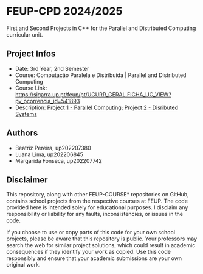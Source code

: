 # FEUP-CPD 2024/2025
First and Second Projects in C++ for the Parallel and Distributed Computing curricular unit.

## Project Infos

- Date: 3rd Year, 2nd Semester
- Course: Computação Paralela e Distribuída | Parallel and Distributed Computing
- Course Link: https://sigarra.up.pt/feup/pt/UCURR_GERAL.FICHA_UC_VIEW?pv_ocorrencia_id=541893
- Description: [Project 1 - Parallel Computing](/assign1/CPD_lab1.pdf); [Project 2 - Disributed Systems](/assign2/CPD_lab2.pdf)

## Authors
- Beatriz Pereira, up202207380
- Luana Lima, up202206845
- Margarida Fonseca, up202207742

## Disclaimer
This repository, along with other FEUP-COURSE* repositories on GitHub, contains school projects from the respective courses at FEUP. The code provided here is intended solely for educational purposes. I disclaim any responsibility or liability for any faults, inconsistencies, or issues in the code.

If you choose to use or copy parts of this code for your own school projects, please be aware that this repository is public. Your professors may search the web for similar project solutions, which could result in academic consequences if they identify your work as copied. Use this code responsibly and ensure that your academic submissions are your own original work.
